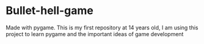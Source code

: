 # Bullet-hell-game
Made with pygame.
This is my first repository at 14 years old, I am using this project to learn pygame and the important ideas of game development
